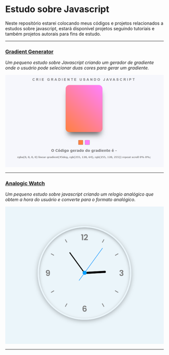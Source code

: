 # Estudo sobre Javascript

Neste repositório estarei colocando meus códigos e projetos relacionados a estudos sobre javascript, estará disponível projetos seguindo tutoriais e também projetos autorais para fins de estudo.

---
### [Gradient Generator](https://github.com/rafaelkero/Javascript/tree/main/gradient_generator)

*Um pequeno estudo sobre Javascript criando um gerador de gradiente onde o usuário pode selecionar duas cores para gerar um gradiente.*

<img src="https://github.com/rafaelkero/Javascript/blob/main/gradient_generator/gradient_generator_preview.png" alt="gradient_generator" width="600"/>

---
### [Analogic Watch](https://github.com/rafaelkero/Javascript/tree/main/analogic_watch)

*Um pequeno estudo sobre javascript criando um relogio analógico que obtem a hora do usuário e converte para o formato analógico.*

<img src="https://github.com/rafaelkero/Javascript/blob/main/analogic_watch/relogio_analogico_preview.png" alt="analogic_watch" width="600"/>

---
